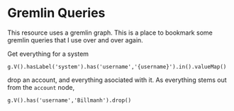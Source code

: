 # Gremlin Queries
This resource uses a gremlin graph. This is a place to bookmark some gremlin queries that I use over and over again. 

Get everything for a system
```
g.V().hasLabel('system').has('username','{username}').in().valueMap()
```

drop an account, and everything asociated with it. As everything stems out from the `account` node,  
```
g.V().has('username','Billmanh').drop()
```
